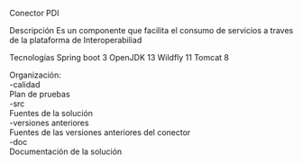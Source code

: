 Conector PDI

Descripción
Es un componente que facilita el consumo de servicios a traves de la plataforma de Interoperabiliad

Tecnologías
Spring boot 3
OpenJDK 13
Wildfly 11
Tomcat 8

Organización:<br/>
-calidad<br/>
Plan de pruebas <br/>
-src<br/>
Fuentes de la solución<br/>
-versiones anteriores<br/>
Fuentes de las versiones anteriores del conector<br/>
-doc<br/>
Documentación de la solución<br/>
